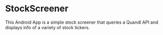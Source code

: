 # StockScreener

This Android App is a simple stock screener that queries a Quandl API and displays info of a variety of stock tickers.
